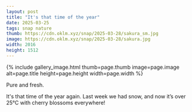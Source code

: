 ```yaml
---
layout: post
title: "It's that time of the year"
date: 2025-03-25
tags: snap nature
thumb: https://cdn.oklm.xyz/snap/2025-03-28/sakura_sm.jpg
image: https://cdn.oklm.xyz/snap/2025-03-28/sakura.jpg
width: 2016
height: 1512
---
```


{% include gallery_image.html thumb=page.thumb image=page.image alt=page.title height=page.height width=page.width %}

<p class="caption">Pure and fresh.</p>

It's that time of the year again. Last week we had snow, and now it’s over 25°C with cherry blossoms everywhere!